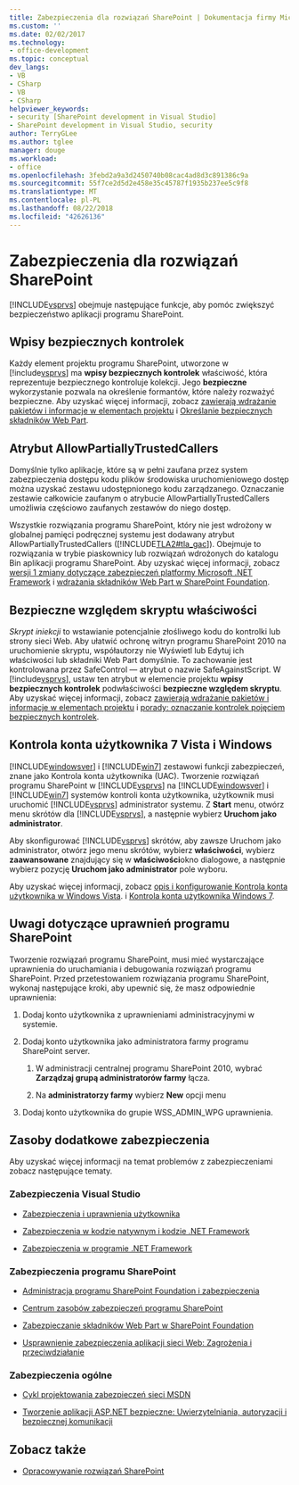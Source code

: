 ```yaml
---
title: Zabezpieczenia dla rozwiązań SharePoint | Dokumentacja firmy Microsoft
ms.custom: ''
ms.date: 02/02/2017
ms.technology:
- office-development
ms.topic: conceptual
dev_langs:
- VB
- CSharp
- VB
- CSharp
helpviewer_keywords:
- security [SharePoint development in Visual Studio]
- SharePoint development in Visual Studio, security
author: TerryGLee
ms.author: tglee
manager: douge
ms.workload:
- office
ms.openlocfilehash: 3febd2a9a3d2450740b08cac4ad8d3c891386c9a
ms.sourcegitcommit: 55f7ce2d5d2e458e35c45787f1935b237ee5c9f8
ms.translationtype: MT
ms.contentlocale: pl-PL
ms.lasthandoff: 08/22/2018
ms.locfileid: "42626136"
---
```

# <a name="security-for-sharepoint-solutions"></a>Zabezpieczenia dla rozwiązań SharePoint
  [!INCLUDE[vsprvs](../sharepoint/includes/vsprvs-md.md)] obejmuje następujące funkcje, aby pomóc zwiększyć bezpieczeństwo aplikacji programu SharePoint.

## <a name="safe-control-entries"></a>Wpisy bezpiecznych kontrolek
 Każdy element projektu programu SharePoint, utworzone w [!include[vsprvs](../sharepoint/includes/vsprvs-md.md)] ma **wpisy bezpiecznych kontrolek** właściwość, która reprezentuje bezpiecznego kontroluje kolekcji. Jego **bezpieczne** wykorzystanie pozwala na określenie formantów, które należy rozważyć bezpieczne. Aby uzyskać więcej informacji, zobacz [zawierają wdrażanie pakietów i informacje w elementach projektu](../sharepoint/providing-packaging-and-deployment-information-in-project-items.md) i [Określanie bezpiecznych składników Web Part](http://go.microsoft.com/fwlink/?LinkId=177521).

## <a name="allowpartiallytrustedcallers-attribute"></a>Atrybut AllowPartiallyTrustedCallers
 Domyślnie tylko aplikacje, które są w pełni zaufana przez system zabezpieczenia dostępu kodu plików środowiska uruchomieniowego dostęp można uzyskać zestawu udostępnionego kodu zarządzanego. Oznaczanie zestawie całkowicie zaufanym o atrybucie AllowPartiallyTrustedCallers umożliwia częściowo zaufanych zestawów do niego dostęp.

 Wszystkie rozwiązania programu SharePoint, który nie jest wdrożony w globalnej pamięci podręcznej systemu jest dodawany atrybut AllowPartiallyTrustedCallers ([!INCLUDE[TLA2#tla_gac](../sharepoint/includes/tla2sharptla-gac-md.md)]). Obejmuje to rozwiązania w trybie piaskownicy lub rozwiązań wdrożonych do katalogu Bin aplikacji programu SharePoint. Aby uzyskać więcej informacji, zobacz [wersji 1 zmiany dotyczące zabezpieczeń platformy Microsoft .NET Framework](http://go.microsoft.com/fwlink/?LinkId=177515) i [wdrażania składników Web Part w SharePoint Foundation](http://go.microsoft.com/fwlink/?LinkId=177509).

## <a name="safe-against-script-property"></a>Bezpieczne względem skryptu właściwości
 *Skrypt iniekcji* to wstawianie potencjalnie złośliwego kodu do kontrolki lub strony sieci Web. Aby ułatwić ochronę witryn programu SharePoint 2010 na uruchomienie skryptu, współautorzy nie Wyświetl lub Edytuj ich właściwości lub składniki Web Part domyślnie. To zachowanie jest kontrolowana przez SafeControl — atrybut o nazwie SafeAgainstScript. W [!include[vsprvs](../sharepoint/includes/vsprvs-md.md)], ustaw ten atrybut w elemencie projektu **wpisy bezpiecznych kontrolek** podwłaściwości **bezpieczne względem skryptu**. Aby uzyskać więcej informacji, zobacz [zawierają wdrażanie pakietów i informacje w elementach projektu](../sharepoint/providing-packaging-and-deployment-information-in-project-items.md) i [porady: oznaczanie kontrolek pojęciem bezpiecznych kontrolek](../sharepoint/how-to-mark-controls-as-safe-controls.md).

## <a name="vista-and-windows-7-user-account-control"></a>Kontrola konta użytkownika 7 Vista i Windows
 [!INCLUDE[windowsver](../sharepoint/includes/windowsver-md.md)] i [!INCLUDE[win7](../sharepoint/includes/win7-md.md)] zestawowi funkcji zabezpieczeń, znane jako Kontrola konta użytkownika (UAC). Tworzenie rozwiązań programu SharePoint w [!INCLUDE[vsprvs](../sharepoint/includes/vsprvs-md.md)] na [!INCLUDE[windowsver](../sharepoint/includes/windowsver-md.md)] i [!INCLUDE[win7](../sharepoint/includes/win7-md.md)] systemów kontroli konta użytkownika, użytkownik musi uruchomić [!INCLUDE[vsprvs](../sharepoint/includes/vsprvs-md.md)] administrator systemu. Z **Start** menu, otwórz menu skrótów dla [!INCLUDE[vsprvs](../sharepoint/includes/vsprvs-md.md)], a następnie wybierz **Uruchom jako administrator**.

 Aby skonfigurować [!INCLUDE[vsprvs](../sharepoint/includes/vsprvs-md.md)] skrótów, aby zawsze Uruchom jako administrator, otwórz jego menu skrótów, wybierz **właściwości**, wybierz **zaawansowane** znajdujący się w **właściwości**okno dialogowe, a następnie wybierz pozycję **Uruchom jako administrator** pole wyboru.

 Aby uzyskać więcej informacji, zobacz [opis i konfigurowanie Kontrola konta użytkownika w Windows Vista](http://go.microsoft.com/fwlink/?LinkID=156476). i [Kontrola konta użytkownika Windows 7](http://go.microsoft.com/fwlink/?LinkId=177523).

## <a name="sharepoint-permissions-considerations"></a>Uwagi dotyczące uprawnień programu SharePoint
 Tworzenie rozwiązań programu SharePoint, musi mieć wystarczające uprawnienia do uruchamiania i debugowania rozwiązań programu SharePoint. Przed przetestowaniem rozwiązania programu SharePoint, wykonaj następujące kroki, aby upewnić się, że masz odpowiednie uprawnienia:

1.  Dodaj konto użytkownika z uprawnieniami administracyjnymi w systemie.

2.  Dodaj konto użytkownika jako administratora farmy programu SharePoint server.

    1.  W administracji centralnej programu SharePoint 2010, wybrać **Zarządzaj grupą administratorów farmy** łącza.

    2.  Na **administratorzy farmy** wybierz **New** opcji menu

3.  Dodaj konto użytkownika do grupie WSS_ADMIN_WPG uprawnienia.

## <a name="additional-security-resources"></a>Zasoby dodatkowe zabezpieczenia
 Aby uzyskać więcej informacji na temat problemów z zabezpieczeniami zobacz następujące tematy.

### <a name="visual-studio-security"></a>Zabezpieczenia Visual Studio

-   [Zabezpieczenia i uprawnienia użytkownika](http://go.microsoft.com/fwlink/?LinkId=177503)

-   [Zabezpieczenia w kodzie natywnym i kodzie .NET Framework](http://go.microsoft.com/fwlink/?LinkId=177504)

-   [Zabezpieczenia w programie .NET Framework](http://go.microsoft.com/fwlink/?LinkId=177502)

### <a name="sharepoint-security"></a>Zabezpieczenia programu SharePoint

-   [Administracja programu SharePoint Foundation i zabezpieczenia](http://go.microsoft.com/fwlink/?LinkId=177501)

-   [Centrum zasobów zabezpieczeń programu SharePoint](http://go.microsoft.com/fwlink/?LinkId=177498)

-   [Zabezpieczanie składników Web Part w SharePoint Foundation](http://go.microsoft.com/fwlink/?LinkId=177511)

-   [Usprawnienie zabezpieczenia aplikacji sieci Web: Zagrożenia i przeciwdziałanie](http://go.microsoft.com/fwlink/?LinkID=140080)

### <a name="general-security"></a>Zabezpieczenia ogólne

-   [Cykl projektowania zabezpieczeń sieci MSDN](http://go.microsoft.com/fwlink/?LinkID=147149)

-   [Tworzenie aplikacji ASP.NET bezpieczne: Uwierzytelniania, autoryzacji i bezpiecznej komunikacji](http://go.microsoft.com/fwlink/?LinkId=177494)

## <a name="see-also"></a>Zobacz także

- [Opracowywanie rozwiązań SharePoint](../sharepoint/developing-sharepoint-solutions.md)